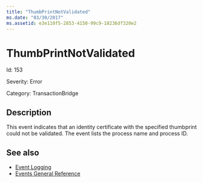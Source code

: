 ```yaml
---
title: "ThumbPrintNotValidated"
ms.date: "03/30/2017"
ms.assetid: e3e110f5-2853-4150-99c9-18236df320e2
---
```

# ThumbPrintNotValidated
Id: 153  
  
 Severity: Error  
  
 Category: TransactionBridge  
  
## Description  
 This event indicates that an identity certificate with the specified thumbprint could not be validated. The event lists the process name and process ID.  
  
## See also

- [Event Logging](../../../../../docs/framework/wcf/diagnostics/event-logging/index.md)
- [Events General Reference](../../../../../docs/framework/wcf/diagnostics/event-logging/events-general-reference.md)
